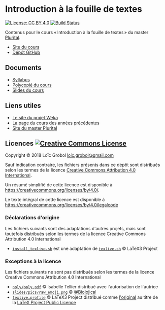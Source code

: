 Introduction à la fouille de textes
===================================

[![License: CC BY 4.0](https://licensebuttons.net/l/by/4.0/80x15.png)](https://creativecommons.org/licenses/by/4.0/)
[![Build Status](https://travis-ci.org/LoicGrobol/intro-fouille-textes.svg?branch=master)](https://travis-ci.org/LoicGrobol/intro-fouille-textes)

Contenus pour le cours « Introduction à la fouille de textes » du master [Plurital](http://plurital.org).

  - [Site du cours](https://loicgrobol.github.io/intro-fouille-textes/)
  - [Dépôt GitHub](https://github.com/LoicGrobol/intro-fouille-textes)

## Documents

  - [Syllabus](https://github.com/LoicGrobol/intro-fouille-textes/releases/download/stable/syllabus.pdf)
  - [Polycopié du cours](/poly/poly.pdf)
  - [Slides du cours](https://github.com/LoicGrobol/intro-fouille-textes/releases/download/stable/slides_introfdt.pdf)

## Liens utiles

  - [Le site du projet Weka](https://www.cs.waikato.ac.nz/ml/weka/)
  - [La page du cours des années précédentes](http://www.lattice.cnrs.fr/sites/itellier/fouille_textes.html)
  - [Site du master Plurital](http://plurital.org)

## Licences <a rel="license" href="http://creativecommons.org/licenses/by/4.0/"><img alt="Creative Commons License" style="border-width:0" src="https://i.creativecommons.org/l/by/4.0/88x31.png"/></a>

Copyright © 2018 Loïc Grobol [<loic.grobol@gmail.com>](mailto:loic.grobol@gmail.com)

Sauf indication contraire, les fichiers présents dans ce dépôt sont distribués selon les termes de la licence [Creative Commons Attribution 4.0 International](https://creativecommons.org/licenses/by/4.0/).

Un résumé simplifié de cette licence est disponible à <https://creativecommons.org/licenses/by/4.0/>.

Le texte intégral de cette licence est disponible à <https://creativecommons.org/licenses/by/4.0/legalcode>

### Déclarations d'origine
Les fichiers suivants sont des adaptations d'autres projets, mais sont toutefois distribués selon les termes de la licence Creative Commons Attribution 4.0 International

  - [`install_texlive.sh`](install_texlive.sh) est une adaptation de [`texlive.sh`](https://github.com/latex3/latex3/blob/master/support/texlive.sh) © LaTeX3 Project

### Exceptions à la licence
Les fichiers suivants ne sont pas distribués selon les termes de la licence Creative Commons Attribution 4.0 International

  - [`poly/poly.pdf`](poly/poly.pdf) © Isabelle Tellier distribué avec l'autorisation de l'autrice
  - [`slides/pics/raw_emoji.png`](slides/pics/raw_emoji.png) © [\@Biolojical](https://twitter.com/biolojical/status/949344635310059520)
  - [`texlive.profile`](texlive.profile) © LaTeX3 Project distribué comme [l'original](https://github.com/latex3/latex3/blob/master/support/texlive.profile) au titre de la [LaTeX Project Public Licence](https://github.com/latex3/latex3/blob/master/LICENSE)

